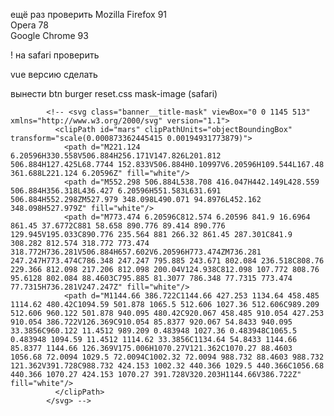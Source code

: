 ещё раз проверить 
  Mozilla Firefox 91    
  Opera 78              
  Google Chrome 93

! на safari проверить 

vue версию сделать 



вынести 
  btn burger
  reset.css
  mask-image (safari)

            <!-- <svg class="banner__title-mask" viewBox="0 0 1145 513" xmlns="http://www.w3.org/2000/svg" version="1.1">
              <clipPath id="mars" clipPathUnits="objectBoundingBox" transform="scale(0.000873362445415 0.00194931773879)"> 
                <path d="M221.124 6.20596H330.558V506.884H256.171V147.826L201.812 506.884H127.425L68.7744 152.833V506.884H0.10997V6.20596H109.544L167.48 361.688L221.124 6.20596Z" fill="white"/>
                <path d="M552.298 506.884L538.708 416.047H442.149L428.559 506.884H356.318L436.427 6.20596H551.583L631.691 506.884H552.298ZM527.979 348.098L490.071 94.8976L452.162 348.098H527.979Z" fill="white"/>
                <path d="M773.474 6.20596C812.574 6.20596 841.9 16.6964 861.45 37.6772C881 58.658 890.776 89.414 890.776 129.945V195.033C890.776 235.564 881 266.32 861.45 287.301C841.9 308.282 812.574 318.772 773.474 318.772H736.281V506.884H657.602V6.20596H773.474ZM736.281 247.247H773.474C786.348 247.247 795.885 243.671 802.084 236.518C808.76 229.366 812.098 217.206 812.098 200.04V124.938C812.098 107.772 808.76 95.6128 802.084 88.4603C795.885 81.3077 786.348 77.7315 773.474 77.7315H736.281V247.247Z" fill="white"/>
                <path d="M1144.66 386.722C1144.66 427.253 1134.64 458.485 1114.62 480.42C1094.59 501.878 1065.5 512.606 1027.36 512.606C989.209 512.606 960.122 501.878 940.095 480.42C920.067 458.485 910.054 427.253 910.054 386.722V126.369C910.054 85.8377 920.067 54.8433 940.095 33.3856C960.122 11.4512 989.209 0.483948 1027.36 0.483948C1065.5 0.483948 1094.59 11.4512 1114.62 33.3856C1134.64 54.8433 1144.66 85.8377 1144.66 126.369V175.006H1070.27V121.362C1070.27 88.4603 1056.68 72.0094 1029.5 72.0094C1002.32 72.0094 988.732 88.4603 988.732 121.362V391.728C988.732 424.153 1002.32 440.366 1029.5 440.366C1056.68 440.366 1070.27 424.153 1070.27 391.728V320.203H1144.66V386.722Z" fill="white"/>
              </clipPath>
            </svg> -->
